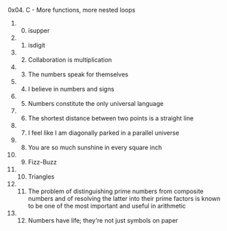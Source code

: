 0x04. C - More functions, more nested loops
1. 0. isupper
2. 1. isdigit
3. 2. Collaboration is multiplication
4. 3. The numbers speak for themselves
5. 4. I believe in numbers and signs
6. 5. Numbers constitute the only universal language
7. 6. The shortest distance between two points is a straight line
8. 7. I feel like I am diagonally parked in a parallel universe
9. 8. You are so much sunshine in every square inch
10. 9. Fizz-Buzz
11. 10. Triangles
12. 11. The problem of distinguishing prime numbers from composite numbers and of resolving the latter into their prime factors is known to be one of the most important and useful in arithmetic
13. 12. Numbers have life; they're not just symbols on paper
